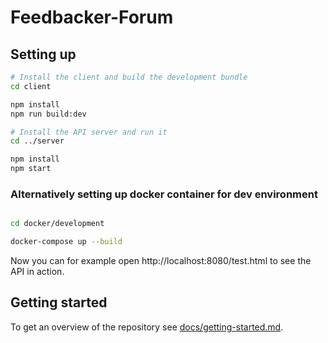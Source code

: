 # Feedbacker-Forum

## Setting up

```bash
# Install the client and build the development bundle
cd client

npm install
npm run build:dev

# Install the API server and run it
cd ../server

npm install
npm start
```

### Alternatively setting up docker container for dev environment

```bash

cd docker/development

docker-compose up --build
```

Now you can for example open http://localhost:8080/test.html to see the API in action.

## Getting started

To get an overview of the repository see [docs/getting-started.md](docs/getting-started.md).

